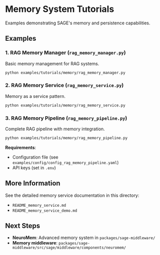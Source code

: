 # Memory System Tutorials

Examples demonstrating SAGE's memory and persistence capabilities.

## Examples

### 1. RAG Memory Manager (`rag_memory_manager.py`)

Basic memory management for RAG systems.

```bash
python examples/tutorials/memory/rag_memory_manager.py
```

### 2. RAG Memory Service (`rag_memory_service.py`)

Memory as a service pattern.

```bash
python examples/tutorials/memory/rag_memory_service.py
```

### 3. RAG Memory Pipeline (`rag_memory_pipeline.py`)

Complete RAG pipeline with memory integration.

```bash
python examples/tutorials/memory/rag_memory_pipeline.py
```

**Requirements**:

- Configuration file (see `examples/config/config_rag_memory_pipeline.yaml`)
- API keys (set in `.env`)

## More Information

See the detailed memory service documentation in this directory:

- `README_memory_service.md`
- `README_memory_service_demo.md`

## Next Steps

- **NeuroMem**: Advanced memory system in `packages/sage-middleware/`
- **Memory middleware**: `packages/sage-middleware/src/sage/middleware/components/neuromem/`
